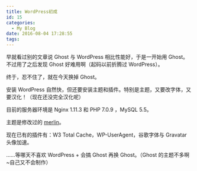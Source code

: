 ```yaml
---
title: WordPress初成
id: 15
categories:
  - My Blog
date: 2016-08-04 17:28:55
tags:
---
```


早就看过别的文章说 Ghost 与 WordPress 相比性能好，于是一开始用 Ghost。不过用了之后发现 Ghost 好难用啊（起码以前折腾过 WordPress）。

终于，忍不住了，就在今天换掉 Ghost。

安装 WordPress 自然快，但还要安装主题和插件。特别是主题，又要改字体，又要汉化！（现在还没完全汉化呢）

目前的服务器环境是 Nginx 1.11.3 和 PHP 7.0.9 ，MySQL 5.5。

主题是修改过的 [merlin](https://themezee.com/themes/merlin/?utm_source=theme-info&amp;utm_medium=textlink&amp;utm_campaign=merlin&amp;utm_content=theme-page)。

现在已有的插件有：W3 Total Cache，WP-UserAgent，谷歌字体与 Gravatar 头像加速。

……等哪天不喜欢 WordPress + 会搞 Ghost 再换 Ghost。（Ghost 的主题不多啊~自己又不会制作）
